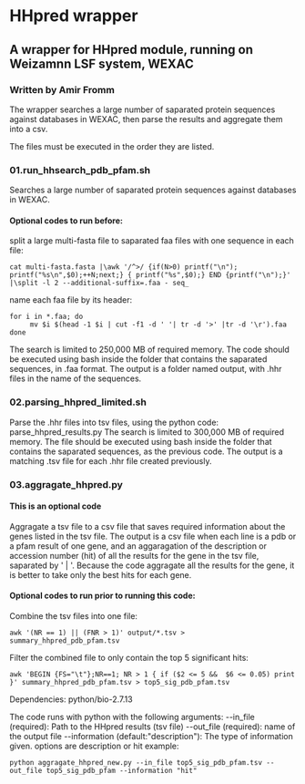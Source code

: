 
# HHpred wrapper
## A wrapper for HHpred module, running on Weizamnn LSF system, WEXAC
### Written by Amir Fromm

The wrapper searches a large number of saparated protein sequences against databases in WEXAC, then parse the results and aggregate them into a csv.

The files must be executed in the order they are listed.

### 01.run_hhsearch_pdb_pfam.sh
Searches a large number of saparated protein sequences against databases in WEXAC.

#### Optional codes to run before:
split a large multi-fasta file to saparated faa files with one sequence in each file:
```
cat multi-fasta.fasta |\awk '/^>/ {if(N>0) printf("\n"); printf("%s\n",$0);++N;next;} { printf("%s",$0);} END {printf("\n");}' |\split -l 2 --additional-suffix=.faa - seq_
```
name each faa file by its header:
```
for i in *.faa; do 
     mv $i $(head -1 $i | cut -f1 -d ' '| tr -d '>' |tr -d '\r').faa
done
```

The search is limited to 250,000 MB of required memory.
The code should be executed using bash inside the folder that contains the saparated sequences, in .faa format.
The output is a folder named output, with .hhr files in the name of the sequences.

### 02.parsing_hhpred_limited.sh
Parse the .hhr files into tsv files, using the python code: parse_hhpred_results.py
The search is limited to 300,000 MB of required memory.
The file should be executed using bash inside the folder that contains the saparated sequences, as the previous code.
The output is a matching .tsv file for each .hhr file created previously.

### 03.aggragate_hhpred.py
#### This is an optional code
Aggragate a tsv file to a csv file that saves required information about the genes listed in the tsv file.
The output is a csv file when each line is a pdb or a pfam result of one gene, and an aggaragation of the description or accession number (hit) of all the results for the gene in the tsv file, saparated by ' | '.
Because the code aggragate all the results for the gene, it is better to take only the best hits for each gene.

#### Optional codes to run prior to running this code:
Combine the tsv files into one file:
```
awk '(NR == 1) || (FNR > 1)' output/*.tsv > summary_hhpred_pdb_pfam.tsv
```
Filter the combined file to only contain the top 5 significant hits:
```
awk 'BEGIN {FS="\t"};NR==1; NR > 1 { if ($2 <= 5 &&  $6 <= 0.05) print }' summary_hhpred_pdb_pfam.tsv > top5_sig_pdb_pfam.tsv
```
Dependencies:
python/bio-2.7.13

The code runs with python with the following arguments:
--in_file (required): Path to the HHpred results (tsv file)
--out_file (required): name of the output file 
--information (default:"description"): The type of information given. options are description or hit
example:
```
python aggragate_hhpred_new.py --in_file top5_sig_pdb_pfam.tsv --out_file top5_sig_pdb_pfam --information "hit"
```
